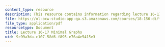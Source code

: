 ```yaml
---
content_type: resource
description: This resource contains information regarding lecture 16-17, minimal graphs.
file: https://ol-ocw-studio-app-qa.s3.amazonaws.com/courses/18-156-differential-analysis-ii-partial-differential-equations-and-fourier-analysis-spring-2016/9c99a3dac10758d6f895e76a4e5415e3_MIT18_156S16_lec16-17.pdf
file_type: application/pdf
resourcetype: Document
title: Lecture 16-17 Minimal Graphs
uid: 9c99a3da-c107-58d6-f895-e76a4e5415e3
---
```


